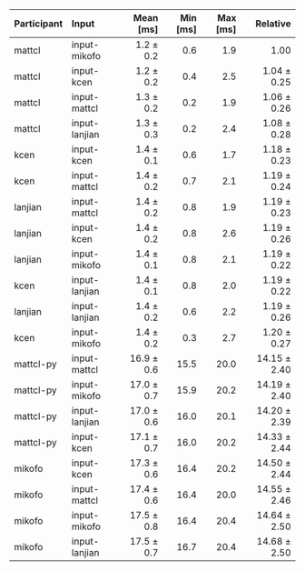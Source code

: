 | Participant | Input | Mean [ms] | Min [ms] | Max [ms] | Relative |
|:---|:---|---:|---:|---:|---:|
| mattcl | input-mikofo | 1.2 ± 0.2 | 0.6 | 1.9 | 1.00 |
| mattcl | input-kcen | 1.2 ± 0.2 | 0.4 | 2.5 | 1.04 ± 0.25 |
| mattcl | input-mattcl | 1.3 ± 0.2 | 0.2 | 1.9 | 1.06 ± 0.26 |
| mattcl | input-lanjian | 1.3 ± 0.3 | 0.2 | 2.4 | 1.08 ± 0.28 |
| kcen | input-kcen | 1.4 ± 0.1 | 0.6 | 1.7 | 1.18 ± 0.23 |
| kcen | input-mattcl | 1.4 ± 0.2 | 0.7 | 2.1 | 1.19 ± 0.24 |
| lanjian | input-mattcl | 1.4 ± 0.2 | 0.8 | 1.9 | 1.19 ± 0.23 |
| lanjian | input-kcen | 1.4 ± 0.2 | 0.8 | 2.6 | 1.19 ± 0.26 |
| lanjian | input-mikofo | 1.4 ± 0.1 | 0.8 | 2.1 | 1.19 ± 0.22 |
| kcen | input-lanjian | 1.4 ± 0.1 | 0.8 | 2.0 | 1.19 ± 0.22 |
| lanjian | input-lanjian | 1.4 ± 0.2 | 0.6 | 2.2 | 1.19 ± 0.26 |
| kcen | input-mikofo | 1.4 ± 0.2 | 0.3 | 2.7 | 1.20 ± 0.27 |
| mattcl-py | input-mattcl | 16.9 ± 0.6 | 15.5 | 20.0 | 14.15 ± 2.40 |
| mattcl-py | input-mikofo | 17.0 ± 0.7 | 15.9 | 20.2 | 14.19 ± 2.40 |
| mattcl-py | input-lanjian | 17.0 ± 0.6 | 16.0 | 20.1 | 14.20 ± 2.39 |
| mattcl-py | input-kcen | 17.1 ± 0.7 | 16.0 | 20.2 | 14.33 ± 2.44 |
| mikofo | input-kcen | 17.3 ± 0.6 | 16.4 | 20.2 | 14.50 ± 2.44 |
| mikofo | input-mattcl | 17.4 ± 0.6 | 16.4 | 20.0 | 14.55 ± 2.46 |
| mikofo | input-mikofo | 17.5 ± 0.8 | 16.4 | 20.4 | 14.64 ± 2.50 |
| mikofo | input-lanjian | 17.5 ± 0.7 | 16.7 | 20.4 | 14.68 ± 2.50 |
